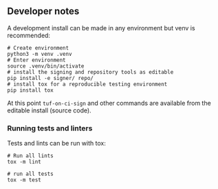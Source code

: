 ## Developer notes

A development install can be made in any environment but venv is recommended:

```shell
# Create environment
python3 -m venv .venv
# Enter environment
source .venv/bin/activate
# install the signing and repository tools as editable
pip install -e signer/ repo/
# install tox for a reproducible testing environment
pip install tox
```

At this point `tuf-on-ci-sign` and other commands are available from the editable install (source code).

### Running tests and linters

Tests and lints can be run with tox:

```shell
# Run all lints
tox -m lint

# run all tests
tox -m test
```
